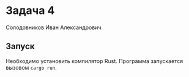 # Задача 4

Солодовников Иван Александрович

## Запуск

Необходимо установить компилятор Rust.
Программа запускается вызовом `cargo run`.
